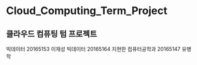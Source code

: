 # Cloud_Computing_Term_Project

## 클라우드 컴퓨팅 텀 프로젝트
빅데이터 20165153 이재성
빅데이터 20165164 지현한
컴퓨터공학과 20165147 유병학 
